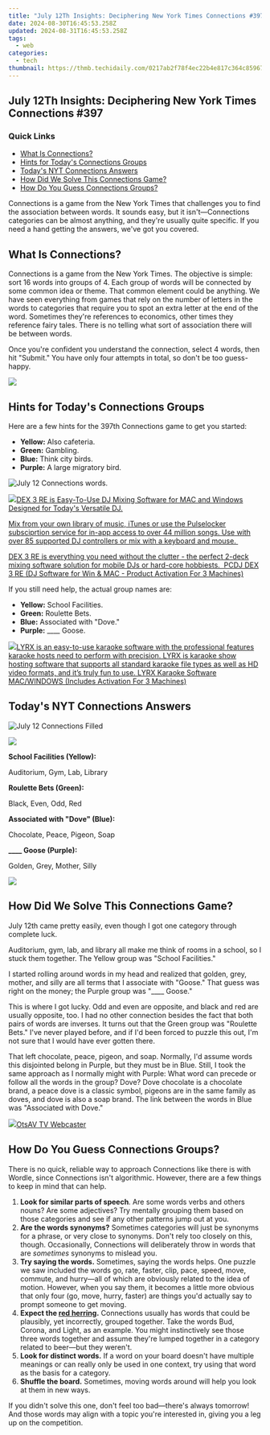 ```yaml
---
title: "July 12Th Insights: Deciphering New York Times Connections #397"
date: 2024-08-30T16:45:53.258Z
updated: 2024-08-31T16:45:53.258Z
tags:
  - web
categories:
  - tech
thumbnail: https://thmb.techidaily.com/0217ab2f78f4ec22b4e817c364c8596747881cd4ccd50e41e8a2b78b87f09590.jpg
---
```


## July 12Th Insights: Deciphering New York Times Connections #397

### Quick Links

* [What Is Connections?](https://extra-lessons.techidaily.com/5-traps-for-newbies-in-online-advertising-how-to-evade-them/)
* [Hints for Today's Connections Groups](https://screen-recording.techidaily.com/new-in-2024-the-ultimate-blueprint-for-setting-up-google-meet/)
* [Today's NYT Connections Answers](https://fox-friendly.techidaily.com/updated-in-2024-surfs-up-best-surf-cameras-of-2023/)
* [How Did We Solve This Connections Game?](https://android-location-track.techidaily.com/in-2024-how-to-track-honor-magic-6-pro-location-by-number-drfone-by-drfone-virtual-android/)
* [How Do You Guess Connections Groups?](https://pokemon-go-android.techidaily.com/in-2024-3-ways-for-android-pokemon-go-spoofing-on-realme-c67-4g-drfone-by-drfone-virtual-android/)

 Connections is a game from the New York Times that challenges you to find the association between words. It sounds easy, but it isn't—Connections categories can be almost anything, and they're usually quite specific. If you need a hand getting the answers, we've got you covered.

##  What Is Connections?

 Connections is a game from the New York Times. The objective is simple: sort 16 words into groups of 4\. Each group of words will be connected by some common idea or theme. That common element could be anything. We have seen everything from games that rely on the number of letters in the words to categories that require you to spot an extra letter at the end of the word. Sometimes they're references to economics, other times they reference fairy tales. There is no telling what sort of association there will be between words.

 Once you're confident you understand the connection, select 4 words, then hit "Submit." You have only four attempts in total, so don't be too guess-happy.

<!-- affiliate ads begin -->
<a href="https://store.absolute.com/order/checkout.php?PRODS=4601998&QTY=1&AFFILIATE=108875&CART=1"><img src="https://secure.avangate.com/images/merchant/ef70e26a0b5da778eda3f48014d087cd/728x90_larger-shield.jpg" border="0"></a>
<!-- affiliate ads end -->
##  Hints for Today's Connections Groups

 Here are a few hints for the 397th Connections game to get you started:

* **Yellow:** Also cafeteria.
* **Green:** Gambling.
* **Blue:** Think city birds.
* **Purple:** A large migratory bird.

![July 12 Connections words.](https://static1.howtogeekimages.com/wordpress/wp-content/uploads/2024/07/july-12-connections.png) 

<!-- affiliate ads begin -->
<a href="https://shop.pcdj.com/order/checkout.php?PRODS=4698827&QTY=1&AFFILIATE=108875&CART=1"> <img src="https://secure.avangate.com/images/merchant/47f4b6321e9fd8e8f7326a6adc1a7c1e/products/dex3REpage-newmainscreenshot.png" border="0">DEX 3 RE is Easy-To-Use DJ Mixing Software for MAC and Windows Designed for Today's Versatile DJ. 

 Mix from your own library of music, iTunes or use the Pulselocker subsciprtion service for in-app access to over 44 million songs. Use with over 85 supported DJ controllers or mix with a keyboard and mouse.  

 DEX 3 RE is everything you need without the clutter - the perfect 2-deck mixing software solution for mobile DJs or hard-core hobbiests.  
 PCDJ DEX 3 RE (DJ Software for Win & MAC - Product Activation For 3 Machines)</a>
<!-- affiliate ads end -->
 If you still need help, the actual group names are:

* **Yellow:** School Facilities.
* **Green:** Roulette Bets.
* **Blue:** Associated with "Dove."
* **Purple:** \_\_\_\_ Goose.

<!-- affiliate ads begin -->
<a href="https://shop.pcdj.com/order/checkout.php?PRODS=4698998&QTY=1&AFFILIATE=108875&CART=1"> <img src="https://secure.avangate.com/images/merchant/47f4b6321e9fd8e8f7326a6adc1a7c1e/products/MacBook_Pro_lyrx-withsinger-tv.png" border="0">LYRX is an easy-to-use karaoke software with the professional features karaoke hosts need to perform with precision. LYRX is karaoke show hosting software that supports all standard karaoke file types as well as HD video formats, and it’s truly fun to use. 
LYRX Karaoke Software MAC/WINDOWS (Includes Activation For 3 Machines)</a>
<!-- affiliate ads end -->
##  Today's NYT Connections Answers

![July 12 Connections Filled](https://static1.howtogeekimages.com/wordpress/wp-content/uploads/2024/07/july-12-connections-filled.png) 

<!-- affiliate ads begin -->
<a href="https://shop.systoolsgroup.com/affiliate.php?ACCOUNT=SYSTOOBY&AFFILIATE=108875&PATH=https%3A%2F%2Fwww.systoolsgroup.com%3FAFFILIATE%3D108875%26RESOURCE%3DSysTools%2BOST%2BRecovery"><img src="https://www.systoolsgroup.com/box/ost-recovery.png" border="0"></a>
<!-- affiliate ads end -->
**School Facilities (Yellow):** 

 Auditorium, Gym, Lab, Library

**Roulette Bets (Green):** 

 Black, Even, Odd, Red

**Associated with "Dove" (Blue):** 

 Chocolate, Peace, Pigeon, Soap

**\_\_\_\_ Goose (Purple):** 

 Golden, Grey, Mother, Silly

<!-- affiliate ads begin -->
<a href="https://store.massmailsoftware.com/order/checkout.php?PRODS=1095219&QTY=1&AFFILIATE=108875&CART=1"><img src="https://secure.avangate.com/images/merchant/dc87c13749315c7217cdc4ac692e704c/banera_for_partners-20_%281%29.jpg" border="0"></a>
<!-- affiliate ads end -->
##  How Did We Solve This Connections Game?

 July 12th came pretty easily, even though I got one category through complete luck. 

 Auditorium, gym, lab, and library all make me think of rooms in a school, so I stuck them together. The Yellow group was "School Facilities." 

 I started rolling around words in my head and realized that golden, grey, mother, and silly are all terms that I associate with "Goose." That guess was right on the money; the Purple group was "\_\_\_\_ Goose." 

 This is where I got lucky. Odd and even are opposite, and black and red are usually opposite, too. I had no other connection besides the fact that both pairs of words are inverses. It turns out that the Green group was "Roulette Bets." I've never played before, and if I'd been forced to puzzle this out, I'm not sure that I would have ever gotten there. 

 That left chocolate, peace, pigeon, and soap. Normally, I'd assume words this disjointed belong in Purple, but they must be in Blue. Still, I took the same approach as I normally might with Purple: What word can precede or follow all the words in the group? Dove? Dove chocolate is a chocolate brand, a peace dove is a classic symbol, pigeons are in the same family as doves, and dove is also a soap brand. The link between the words in Blue was "Associated with Dove." 

<!-- affiliate ads begin -->
<a href="https://otszone.ots7.com/order/checkout.php?PRODS=4713324&QTY=1&AFFILIATE=108875&CART=1"><img src="https://green.ots7.com/screenshots/OtsAV/OtsAVTV1.90-300x188.jpg" border="0">OtsAV TV Webcaster</a>
<!-- affiliate ads end -->
##  How Do You Guess Connections Groups?

 There is no quick, reliable way to approach Connections like there is with Wordle, since Connections isn't algorithmic. However, there are a few things to keep in mind that can help.

1. **Look for similar parts of speech**. Are some words verbs and others nouns? Are some adjectives? Try mentally grouping them based on those categories and see if any other patterns jump out at you.
2. **Are the words synonyms?** Sometimes categories will just be synonyms for a phrase, or very close to synonyms. Don't rely too closely on this, though. Occasionally, Connections will deliberately throw in words that are _sometimes_ synonyms to mislead you.
3. **Try saying the words.** Sometimes, saying the words helps. One puzzle we saw included the words go, rate, faster, clip, pace, speed, move, commute, and hurry—all of which are obviously related to the idea of motion. However, when you say them, it becomes a little more obvious that only four (go, move, hurry, faster) are things you'd actually say to prompt someone to get moving.
4. **Expect the [red herring](https://www.merriam-webster.com/dictionary/red%20herring).** Connections usually has words that could be plausibly, yet incorrectly, grouped together. Take the words Bud, Corona, and Light, as an example. You might instinctively see those three words together and assume they're lumped together in a category related to beer—but they weren't.
5. **Look for distinct words.** If a word on your board doesn't have multiple meanings or can really only be used in one context, try using that word as the basis for a category.
6. **Shuffle the board.** Sometimes, moving words around will help you look at them in new ways.

 If you didn't solve this one, don't feel too bad—there's always tomorrow! And those words may align with a topic you're interested in, giving you a leg up on the competition.

<ins class="adsbygoogle"
     style="display:block"
     data-ad-format="autorelaxed"
     data-ad-client="ca-pub-7571918770474297"
     data-ad-slot="1223367746"></ins>



<ins class="adsbygoogle"
     style="display:block"
     data-ad-client="ca-pub-7571918770474297"
     data-ad-slot="8358498916"
     data-ad-format="auto"
     data-full-width-responsive="true"></ins>


